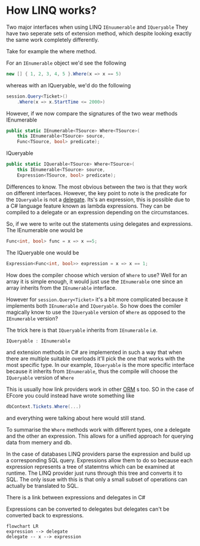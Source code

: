# How LINQ works?

Two major interfaces when using LINQ `IEnuumerable` and `IQueryable`
They have two seperate sets of extension method, which despite looking exactly the same work completely differently.

Take for example the where method.

For an `IEnumerable` object we'd see the following
```cs
new [] { 1, 2, 3, 4, 5 }.Where(x => x == 5)
```
whereas with an IQueryable, we'd do the following
```cs
session.Query<Ticket>()
    .Where(x => x.StartTime <= 2000>)
```

However, if we now compare the signatures of the two wear methods
IEnumerable
```cs
public static IEnumerable<TSource> Where<TSource>(
    this IEnumerable<TSource> source,
    Func<TSource, bool> predicate);
```

IQueryable
```cs
public static IQuerable<TSource> Where<TSource>(
    this IEnumerable<TSource> source,
    Expression<TSource, bool> predicate);
```

Differences to know.
The most obvious between the two is that they work on different interfaces.
However, the key point to note is the predicate for the `IQueryable` is not a [delegate](programming_paradigms/functional-programming/delegation.md).
Its's an expression, this is possible due to a C# language feature known as lambda expressions.
They can be compiled to a delegate or an expression depending on the circumstances.

So, if we were to write out the statements using delegates and expressions.
The IEnumerable one would be
```cs
Func<int, bool> func = x => x ==5;
```
The IQueryable one would be
```cs
Expression<Func<int, bool>> expression = x => x == 1;
```

How does the compiler choose which version of `Where` to use?
Well for an array it is simple enough, it would just use the `IEnumerable` one since an array inherits from the `IEnumerable` interface.

However for `session.Query<Ticket>` it's a bit more complicated because it implements both `IEnumerable` and `IQueryable`.
So how does the comiler magically know to use the `IQueryable` version of `Where` as opposed to the `IEnumerable` version?

The trick here is that `IQueryable` inherits from `IEnumerable`
i.e.
```cs
IQueryable : IEnumerable
```
and extension methods in C# are implemented in such a way that when there are multiple suitable overloads it'll pick the one that works with the most specific type.
In our example, `IQueryable` is the more specific interface because it inherits from `IEnumerable`, thus the compile will choose the `IQueryable` version of `Where`

This is usually how link providers work in other [ORM](dictionary.md#ORM) s too.
SO in the case of EFcore you could instead have wrote something like
```cs
dbContext.Tickets.Where(...)
```
and everything were talking about here would still stand.

To summarise the `Where` methods work with different types, one a delegate and the other an expression.
This allows for a unified approach for querying data from memery and db. 

In the case of databases LINQ providers parse the expression and build up a corresponding SQL query.
Expressions allow them to do so because each expression represents a tree of statemtns which can be examined at runtime.
The LINQ provider just runs through this tree and converts it to SQL.
The only issue with this is that only a small subset of operations can actually be translated to SQL.

There is a link between expressions and delegates in C#

Expressions can be converted to delegates but delegates can't be converted back to expressions. 

```mermaid
flowchart LR
expression --> delegate
delegate -- x --> expression
```